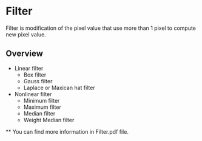 # Filter
Filter is modification of the pixel value that use more than 1 pixel to compute new pixel value.

## Overview

* Linear filter
  * Box filter
  * Gauss filter 
  * Laplace or Maxican hat filter
* Nonlinear filter
  * Minimum filter
  * Maximum filter
  * Median filter
  * Weight Median filter

** You can find more information in Filter.pdf file.

